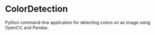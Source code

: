 # ColorDetection
Python command-line application for detecting colors on an image using OpenCV, and Pandas.
